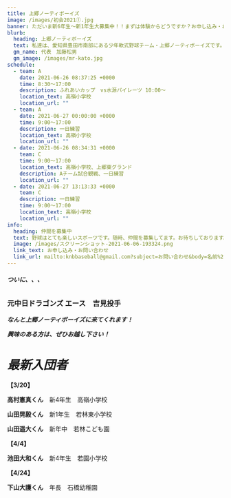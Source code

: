 ```yaml
---
title: 上郷ノーティボーイズ
image: /images/初会2021①.jpg
banner: ただいま新6年生～新1年生大募集中！！まずは体験からどうですか？お申し込み・お問い合わせはお気軽にどうぞ！！
blurb:
  heading: 上郷ノーティボーイズ
  text: 私達は、愛知県豊田市南部にある少年軟式野球チーム・上郷ノーティボーイズです。野球を愛する少年・少女達の夢を育み、軟式野球を正しく指導し、体力向上と礼儀を養成します。また、親友同士の友情と交歓の場を与え、規則正しい明朗な少年・少女を育成することを目的としています。
  gm_name: 代表　加藤松男
  gm_image: /images/mr-kato.jpg
schedule:
  - team: A
    date: 2021-06-26 08:37:25 +0000
    time: 8:30～17:00
    description: ふれあいカップ　vs水源パイレーツ 10:00～
    location_text: 高嶺小学校
    location_url: ""
  - team: A
    date: 2021-06-27 00:00:00 +0000
    time: 9:00～17:00
    description: 一日練習
    location_text: 高嶺小学校
    location_url: ""
  - date: 2021-06-26 08:34:31 +0000
    team: C
    time: 9:00～17:00
    location_text: 高嶺小学校、上郷東グランド
    description: Aチーム試合観戦、一日練習
    location_url: ""
  - date: 2021-06-27 13:13:33 +0000
    team: C
    description: 一日練習
    time: 9:00～17:00
    location_text: 高嶺小学校
    location_url: ""
info:
  heading: 仲間を募集中
  text: 野球はとても楽しいスポーツです。随時、仲間を募集してます。お待ちしております。
  image: /images/スクリーンショット-2021-06-06-193324.png
  link_text: お申し込み・お問い合わせ
  link_url: mailto:knbbaseball@gmail.com?subject=お問い合わせ&body=名前%20%3A%0D%0Aふりがな%20%3A%0D%0A電話%20%3A%0D%0A学校名%20%3A%0D%0A学年%20%3A%0D%0Aお問い合せ内容%20%3A（例、体験・見学・入団希望）
---
```

###### ***ついに、、、***

### **元中日ドラゴンズ エース　吉見投手**

***なんと上郷ノーティボーイズに来てくれます！***

***興味のある方は、ぜひお越し下さい！***

# ***最新入団者***

**【3/20】**

**高村憲真くん**　新4年生　高嶺小学校

**山田晃毅くん**　新1年生　若林東小学校

**山田遥大くん**　新年中　若林こども園

**【4/4】**

**池田大和くん**　新4年生　若園小学校

**【4/24】**

**下山大護くん**　年長　石橋幼稚園
